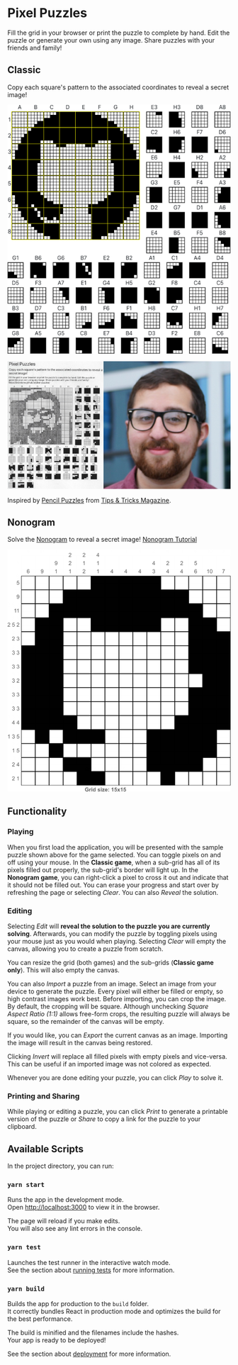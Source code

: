 # Pixel Puzzles

Fill the grid in your browser or print the puzzle to complete by hand. Edit the puzzle or generate your own using any image. Share puzzles with your friends and family!

## Classic

Copy each square's pattern to the associated coordinates to reveal a secret image! 

![Example classic puzzle with the GitHub Octocat](./example.png)

![Classic puzzle generated from a headshot of Brandon Evans](./example-import.png)

Inspired by [Pencil Puzzles](https://web.archive.org/web/20111027002447/http://www.tipstricks.com/puzzles.html) from [Tips & Tricks Magazine](https://en.wikipedia.org/wiki/Tips_%26_Tricks_(magazine)).

## Nonogram

Solve the [Nonogram](https://en.wikipedia.org/wiki/Nonogram) to reveal a secret image! [Nonogram Tutorial](https://www.youtube.com/watch?v=zisu0Qf4TAI)

![Example nonogram puzzle with the GitHub Octocat](./example-nonogram.png)

## Functionality

### Playing

When you first load the application, you will be presented with the sample puzzle shown above for the game selected. You can toggle pixels on and off using your mouse. In the **Classic game**, when a sub-grid has all of its pixels filled out properly, the sub-grid's border will light up. In the **Nonogram game**, you can right-click a pixel to cross it out and indicate that it should not be filled out. You can erase your progress and start over by refreshing the page or selecting *Clear*. You can also *Reveal* the solution.

### Editing

Selecting *Edit* will **reveal the solution to the puzzle you are currently solving**. Afterwards, you can modify the puzzle by toggling pixels using your mouse just as you would when playing. Selecting *Clear* will empty the canvas, allowing you to create a puzzle from scratch.

You can resize the grid (both games) and the sub-grids (**Classic game only**). This will also empty the canvas.

You can also *Import* a puzzle from an image. Select an image from your device to generate the puzzle. Every pixel will either be filled or empty, so high contrast images work best. Before importing, you can crop the image. By default, the cropping will be square. Although unchecking *Square Aspect Ratio (1:1)* allows free-form crops, the resulting puzzle will always be square, so the remainder of the canvas will be empty.

If you would like, you can *Export* the current canvas as an image. Importing the image will result in the canvas being restored.

Clicking *Invert* will replace all filled pixels with empty pixels and vice-versa. This can be useful if an imported image was not colored as expected.

Whenever you are done editing your puzzle, you can click *Play* to solve it.

### Printing and Sharing

While playing or editing a puzzle, you can click *Print* to generate a printable version of the puzzle or *Share* to copy a link for the puzzle to your clipboard.

## Available Scripts

In the project directory, you can run:

### `yarn start`

Runs the app in the development mode.\
Open [http://localhost:3000](http://localhost:3000) to view it in the browser.

The page will reload if you make edits.\
You will also see any lint errors in the console.

### `yarn test`

Launches the test runner in the interactive watch mode.\
See the section about [running tests](https://facebook.github.io/create-react-app/docs/running-tests) for more information.

### `yarn build`

Builds the app for production to the `build` folder.\
It correctly bundles React in production mode and optimizes the build for the best performance.

The build is minified and the filenames include the hashes.\
Your app is ready to be deployed!

See the section about [deployment](https://facebook.github.io/create-react-app/docs/deployment) for more information.
